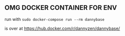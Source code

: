 ## OMG DOCKER CONTAINER FOR ENV

run with `sudo docker-compose run --rm dannybase`

is over at https://hub.docker.com/r/dannyzen/dannybase/
